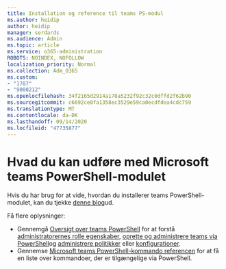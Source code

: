 ```yaml
---
title: Installation og reference til teams PS-modul
ms.author: heidip
author: heidip
manager: serdards
ms.audience: Admin
ms.topic: article
ms.service: o365-administration
ROBOTS: NOINDEX, NOFOLLOW
localization_priority: Normal
ms.collection: Adm_O365
ms.custom:
- "1787"
- "9000212"
ms.openlocfilehash: 34f2165d2914a178a5232f92c32c0dffd2f62b90
ms.sourcegitcommit: c6692ce0fa1358ec3529e59ca0ecdfdea4cdc759
ms.translationtype: MT
ms.contentlocale: da-DK
ms.lasthandoff: 09/14/2020
ms.locfileid: "47735877"
---
```

# <a name="what-you-can-accomplish-with-microsoft-teams-powershell-module"></a>Hvad du kan udføre med Microsoft teams PowerShell-modulet

Hvis du har brug for at vide, hvordan du installerer teams PowerShell-modulet, kan du tjekke [denne blog](https://blogs.technet.microsoft.com/skypehybridguy/2017/11/07/microsoft-teams-powershell-support/)ud.

Få flere oplysninger:

- Gennemgå [Oversigt over teams PowerShell](https://docs.microsoft.com/MicrosoftTeams/teams-powershell-overview) for at forstå [administratorernes rolle egenskaber](https://docs.microsoft.com/MicrosoftTeams/using-admin-roles), [oprette og administrere teams via PowerShell](https://docs.microsoft.com/MicrosoftTeams/teams-powershell-overview#creating-and-managing-teams-via-powershell)og [administrere politikker](https://docs.microsoft.com/MicrosoftTeams/teams-powershell-overview#managing-policies-via-powershell) eller [konfigurationer](https://docs.microsoft.com/MicrosoftTeams/teams-powershell-overview#managing-configurations-via-powershell). 
- Gennemse [Microsoft teams PowerShell-kommando referencen](https://docs.microsoft.com/powershell/module/teams/?view=teams-ps) for at få en liste over kommandoer, der er tilgængelige via PowerShell. 
